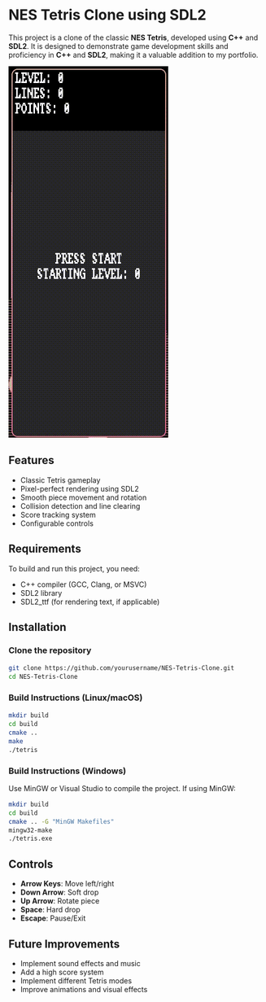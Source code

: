 # NES Tetris Clone using SDL2

This project is a clone of the classic **NES Tetris**, developed using **C++** and **SDL2**. It is designed to demonstrate game development skills and proficiency in **C++** and **SDL2**, making it a valuable addition to my portfolio.

![Tetris Gameplay](recording_2025-03-19_14.35.00(1).gif)


## Features
- Classic Tetris gameplay
- Pixel-perfect rendering using SDL2
- Smooth piece movement and rotation
- Collision detection and line clearing
- Score tracking system
- Configurable controls

## Requirements
To build and run this project, you need:
- C++ compiler (GCC, Clang, or MSVC)
- SDL2 library
- SDL2_ttf (for rendering text, if applicable)
  
## Installation
### Clone the repository
```sh
git clone https://github.com/yourusername/NES-Tetris-Clone.git
cd NES-Tetris-Clone
```

### Build Instructions (Linux/macOS)
```sh
mkdir build
cd build
cmake ..
make
./tetris
```

### Build Instructions (Windows)
Use MinGW or Visual Studio to compile the project. If using MinGW:
```sh
mkdir build
cd build
cmake .. -G "MinGW Makefiles"
mingw32-make
./tetris.exe
```

## Controls
- **Arrow Keys**: Move left/right
- **Down Arrow**: Soft drop
- **Up Arrow**: Rotate piece
- **Space**: Hard drop
- **Escape**: Pause/Exit

## Future Improvements
- Implement sound effects and music
- Add a high score system
- Implement different Tetris modes
- Improve animations and visual effects

